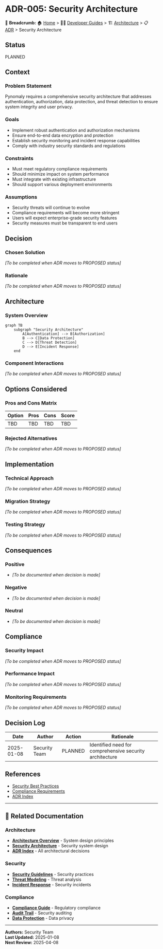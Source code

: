 # ADR-005: Security Architecture

🍞 **Breadcrumb:** 🏠 [Home](../../../index.md) > 👨‍💻 [Developer Guides](../../README.md) > 🏗️ [Architecture](../README.md) > 📋 [ADR](README.md) > Security Architecture

## Status

PLANNED

## Context

### Problem Statement
Pynomaly requires a comprehensive security architecture that addresses authentication, authorization, data protection, and threat detection to ensure system integrity and user privacy.

### Goals
- Implement robust authentication and authorization mechanisms
- Ensure end-to-end data encryption and protection
- Establish security monitoring and incident response capabilities
- Comply with industry security standards and regulations

### Constraints
- Must meet regulatory compliance requirements
- Should minimize impact on system performance
- Must integrate with existing infrastructure
- Should support various deployment environments

### Assumptions
- Security threats will continue to evolve
- Compliance requirements will become more stringent
- Users will expect enterprise-grade security features
- Security measures must be transparent to end users

## Decision

### Chosen Solution
*[To be completed when ADR moves to PROPOSED status]*

### Rationale
*[To be completed when ADR moves to PROPOSED status]*

## Architecture

### System Overview
```mermaid
graph TB
    subgraph "Security Architecture"
        A[Authentication] --> B[Authorization]
        B --> C[Data Protection]
        C --> D[Threat Detection]
        D --> E[Incident Response]
    end
```

### Component Interactions
*[To be completed when ADR moves to PROPOSED status]*

## Options Considered

### Pros and Cons Matrix

| Option | Pros | Cons | Score |
|--------|------|------|-------|
| TBD | TBD | TBD | TBD |

### Rejected Alternatives
*[To be completed when ADR moves to PROPOSED status]*

## Implementation

### Technical Approach
*[To be completed when ADR moves to PROPOSED status]*

### Migration Strategy
*[To be completed when ADR moves to PROPOSED status]*

### Testing Strategy
*[To be completed when ADR moves to PROPOSED status]*

## Consequences

### Positive
- *[To be documented when decision is made]*

### Negative
- *[To be documented when decision is made]*

### Neutral
- *[To be documented when decision is made]*

## Compliance

### Security Impact
*[To be completed when ADR moves to PROPOSED status]*

### Performance Impact
*[To be completed when ADR moves to PROPOSED status]*

### Monitoring Requirements
*[To be completed when ADR moves to PROPOSED status]*

## Decision Log

| Date | Author | Action | Rationale |
|------|--------|--------|-----------|
| 2025-01-08 | Security Team | PLANNED | Identified need for comprehensive security architecture |

## References

- [Security Best Practices](../../security/README.md)
- [Compliance Requirements](../../security/compliance.md)
- [ADR Index](README.md)

---

## 🔗 **Related Documentation**

### **Architecture**
- **[Architecture Overview](../README.md)** - System design principles
- **[Security Architecture](../security-architecture.md)** - Security system design
- **[ADR Index](README.md)** - All architectural decisions

### **Security**
- **[Security Guidelines](../../security/README.md)** - Security practices
- **[Threat Modeling](../../security/threat-modeling.md)** - Threat analysis
- **[Incident Response](../../security/incident-response.md)** - Security incidents

### **Compliance**
- **[Compliance Guide](../../security/compliance.md)** - Regulatory compliance
- **[Audit Trail](../../security/audit-trail.md)** - Security auditing
- **[Data Protection](../../security/data-protection.md)** - Data privacy

---

**Authors:** Security Team  
**Last Updated:** 2025-01-08  
**Next Review:** 2025-04-08
